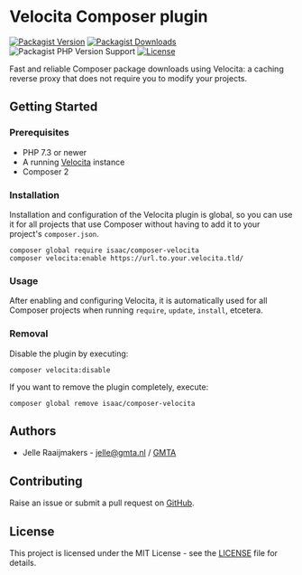 # Velocita Composer plugin

[![Packagist Version](https://img.shields.io/packagist/v/isaac/composer-velocita)](https://packagist.org/packages/isaac/composer-velocita)
[![Packagist Downloads](https://img.shields.io/packagist/dt/isaac/composer-velocita)](https://packagist.org/packages/isaac/composer-velocita)
![Packagist PHP Version Support](https://img.shields.io/packagist/php-v/isaac/composer-velocita)
[![License](https://img.shields.io/github/license/isaaceindhoven/composer-velocita)](https://github.com/isaaceindhoven/composer-velocita/blob/master/LICENSE)

Fast and reliable Composer package downloads using Velocita: a caching reverse proxy that does not require you to
modify your projects.

## Getting Started

### Prerequisites

* PHP 7.3 or newer
* A running [Velocita](https://github.com/isaaceindhoven/velocita) instance
* Composer 2

### Installation

Installation and configuration of the Velocita plugin is global, so you can use it for all projects that use Composer
without having to add it to your project's `composer.json`.

```
composer global require isaac/composer-velocita
composer velocita:enable https://url.to.your.velocita.tld/
```

### Usage

After enabling and configuring Velocita, it is automatically used for all Composer projects when running `require`,
`update`, `install`, etcetera.

### Removal

Disable the plugin by executing:

```
composer velocita:disable
```

If you want to remove the plugin completely, execute:

```
composer global remove isaac/composer-velocita
```

## Authors

* Jelle Raaijmakers - [jelle@gmta.nl](mailto:jelle@gmta.nl) / [GMTA](https://github.com/GMTA)

## Contributing

Raise an issue or submit a pull request on [GitHub](https://github.com/isaaceindhoven/composer-velocita).

## License

This project is licensed under the MIT License - see the [LICENSE](LICENSE) file for details.
